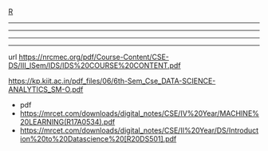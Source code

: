 [R](https://machinelearningprojects.net/handwritten-data-science-notes/)

__________
__________
__________

__________






url
https://nrcmec.org/pdf/Course-Content/CSE-DS/III_ISem/IDS/IDS%20COURSE%20CONTENT.pdf


https://kp.kiit.ac.in/pdf_files/06/6th-Sem_Cse_DATA-SCIENCE-ANALYTICS_SM-O.pdf




- pdf
- https://mrcet.com/downloads/digital_notes/CSE/IV%20Year/MACHINE%20LEARNING(R17A0534).pdf
- https://mrcet.com/downloads/digital_notes/CSE/II%20Year/DS/Introduction%20to%20Datascience%20[R20DS501].pdf
